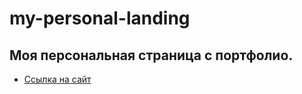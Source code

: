# my-personal-landing

## Моя персональная страница с портфолио.
* [Ссылка на сайт](https://asmirnov.su/)
